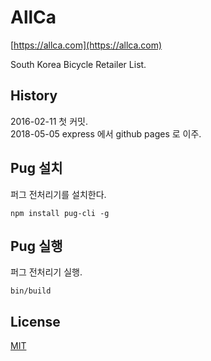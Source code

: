 # AllCa

[https://allca.com](https://allca.com)

South Korea Bicycle Retailer List.

## History

2016-02-11 첫 커밋.  
2018-05-05 express 에서 github pages 로 이주.

## Pug 설치

퍼그 전처리기를 설치한다.

    npm install pug-cli -g

## Pug 실행

퍼그 전처리기 실행.

    bin/build

## License

[MIT](LICENSE)
